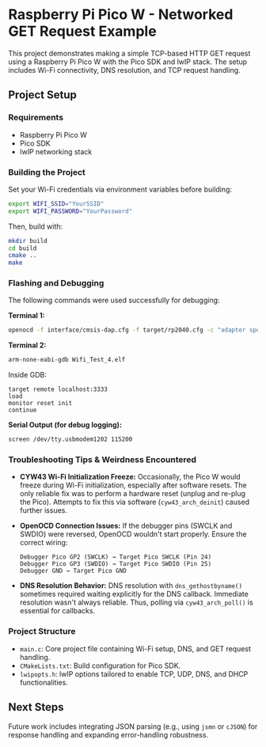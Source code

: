 # Raspberry Pi Pico W - Networked GET Request Example

This project demonstrates making a simple TCP-based HTTP GET request using a Raspberry Pi Pico W with the Pico SDK and lwIP stack. The setup includes Wi-Fi connectivity, DNS resolution, and TCP request handling.

## Project Setup

### Requirements

- Raspberry Pi Pico W
- Pico SDK
- lwIP networking stack

### Building the Project

Set your Wi-Fi credentials via environment variables before building:

```bash
export WIFI_SSID="YourSSID"
export WIFI_PASSWORD="YourPassword"
```

Then, build with:

```bash
mkdir build
cd build
cmake ..
make
```

### Flashing and Debugging

The following commands were used successfully for debugging:

**Terminal 1:**

```bash
openocd -f interface/cmsis-dap.cfg -f target/rp2040.cfg -c "adapter speed 1000"
```

**Terminal 2:**

```bash
arm-none-eabi-gdb Wifi_Test_4.elf
```

Inside GDB:

```gdb
target remote localhost:3333
load
monitor reset init
continue
```

**Serial Output (for debug logging):**

```bash
screen /dev/tty.usbmodem1202 115200
```

### Troubleshooting Tips & Weirdness Encountered

- **CYW43 Wi-Fi Initialization Freeze:** Occasionally, the Pico W would freeze during Wi-Fi initialization, especially after software resets. The only reliable fix was to perform a hardware reset (unplug and re-plug the Pico). Attempts to fix this via software (`cyw43_arch_deinit`) caused further issues.

- **OpenOCD Connection Issues:** If the debugger pins (SWCLK and SWDIO) were reversed, OpenOCD wouldn't start properly. Ensure the correct wiring:

  ```
  Debugger Pico GP2 (SWCLK) → Target Pico SWCLK (Pin 24)
  Debugger Pico GP3 (SWDIO) → Target Pico SWDIO (Pin 25)
  Debugger GND → Target Pico GND
  ```

- **DNS Resolution Behavior:** DNS resolution with `dns_gethostbyname()` sometimes required waiting explicitly for the DNS callback. Immediate resolution wasn't always reliable. Thus, polling via `cyw43_arch_poll()` is essential for callbacks.

### Project Structure

- `main.c`: Core project file containing Wi-Fi setup, DNS, and GET request handling.
- `CMakeLists.txt`: Build configuration for Pico SDK.
- `lwipopts.h`: lwIP options tailored to enable TCP, UDP, DNS, and DHCP functionalities.

## Next Steps

Future work includes integrating JSON parsing (e.g., using `jsmn` or `cJSON`) for response handling and expanding error-handling robustness.

